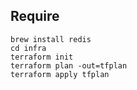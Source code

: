 
## Require

```
brew install redis
cd infra
terraform init
terraform plan -out=tfplan
terraform apply tfplan
```
